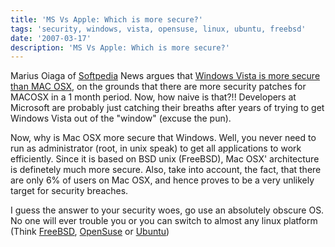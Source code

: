```yaml
---
title: 'MS Vs Apple: Which is more secure?'
tags: 'security, windows, vista, opensuse, linux, ubuntu, freebsd'
date: '2007-03-17'
description: 'MS Vs Apple: Which is more secure?'
---
```


Marius Oiaga of [Softpedia][0] News argues that [Windows Vista is more secure than MAC OSX][1], on the grounds that there are more security patches for MACOSX in a 1 month period. Now, how naive is that?!! Developers at Microsoft are probably just catching their breaths after years of trying to get Windows Vista out of the "window" (excuse the pun).

Now, why is Mac OSX more secure that Windows. Well, you never need to run as administrator (root, in unix speak) to get all applications to work efficiently. Since it is based on BSD unix (FreeBSD), Mac OSX' architecture is definetely much more secure. Also, take into account, the fact, that there are only 6% of users on Mac OSX, and hence proves to be a very unlikely target for security breaches.

I guess the answer to your security woes, go use an absolutely obscure OS. No one will ever trouble you or you can switch to almost any linux platform (Think [FreeBSD][2], [OpenSuse][3] or [Ubuntu][4])

[0]: http://www.softpedia.com/
[1]: http://news.softpedia.com/news/Windows-Vista-More-Secure-than-Mac-OS-X-49487.shtml
[2]: http://www.google.co.in/url?sa=t&ct=res&cd=1&url=http%3A%2F%2Fwww.freebsd.org%2F&ei=ucr7ReSADZqksALhi8jsDg&usg=__gClc_OV6MQNpLPeQPoqlxj0nj50=&sig2=RNJPU0swzl7A-WS-wWRzaQ
[3]: http://www.google.co.in/url?sa=t&ct=res&cd=1&url=http%3A%2F%2Fwww.opensuse.org%2F&ei=tcr7RYS-D6i0sAL3zYXnDg&usg=__86AC-jrJroIybeDdZDNvQU0Ja4I=&sig2=XrYt_ab6348sdmt8dJPqkw
[4]: http://www.google.co.in/url?sa=t&ct=res&cd=1&url=http%3A%2F%2Fwww.ubuntu.com%2F&ei=v8r7RbmsJJWisALssP3lDg&usg=__4QTMs1DXM_6D16Pjwdd35LWEgwg=&sig2=3AQ5XUC8wVNjpZ41UXqzVg

